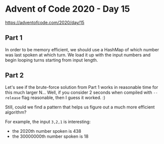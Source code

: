 # Advent of Code 2020 - Day 15

https://adventofcode.com/2020/day/15

## Part 1

In order to be memory efficient, we should use a HashMap of which number was last spoken at which turn. We load it up with the input numbers and begin looping turns starting from input length.

## Part 2

Let's see if the brute-force solution from Part 1 works in reasonable time for this much larger N... Well, if you consider 2 seconds when compiled with `--release` flag reasonable, then I guess it worked. :)

Still, could we find a pattern that helps us figure out a much more efficient algorithm?

For example, the input `3,2,1` is interesting:
  - the 2020th number spoken is 438
  - the 30000000th number spoken is 18
